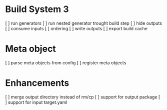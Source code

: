# Build System 3
[ ] run generators
  [ ] run nested generator trought build step
  [ ] hide outputs
  [ ] consume inputs
  [ ] ordering
[ ] write outputs
  [ ] export build cache

# Meta object
[ ] parse meta objects from config
[ ] register meta objects

# Enhancements
[ ] merge output directory instead of rm/cp
[ ] support for output package
[ ] support for input target.yaml
  